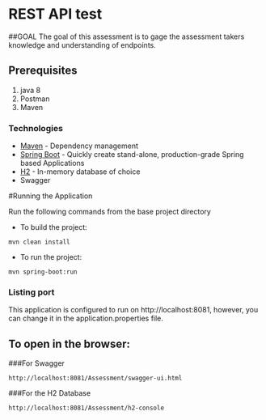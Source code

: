 # REST API test
##GOAL
The goal of this assessment is to gage the assessment takers knowledge and understanding of endpoints.
## Prerequisites
1. java 8
1. Postman
1. Maven

### Technologies
* [Maven](https://maven.apache.org/) - Dependency management
* [Spring Boot](https://projects.spring.io/spring-boot/) - Quickly create stand-alone, production-grade Spring based Applications
* [H2](http://www.h2database.com/html/main.html) - In-memory database of choice
* Swagger

#Running the Application

Run the following commands from the base project directory
* To build the project:
```
mvn clean install
```
* To run the project:
```
mvn spring-boot:run
```

### Listing port
This application is configured to run on http://localhost:8081, however, you can change it in the application.properties file.

## To open in the browser: 
###For Swagger
```
http://localhost:8081/Assessment/swagger-ui.html
```
###For the H2 Database
```
http://localhost:8081/Assessment/h2-console
```



